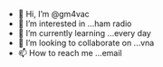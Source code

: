 - 👋 Hi, I’m @gm4vac
- 👀 I’m interested in ...ham radio
- 🌱 I’m currently learning ...every day
- 💞️ I’m looking to collaborate on ...vna
- 📫 How to reach me ...email

<!---
gm4vac/gm4vac is a ✨ special ✨ repository because its `README.md` (this file) appears on your GitHub profile.
You can click the Preview link to take a look at your changes.
--->
